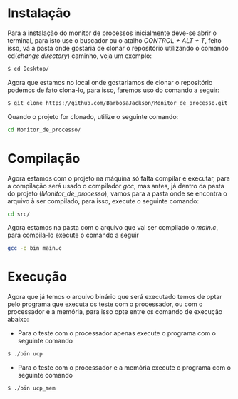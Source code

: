 # Instalação

Para a instalação do monitor de processos inicialmente deve-se abrir o terminal, para isto use o buscador ou o atalho *CONTROL + ALT + T*, feito isso, vá a pasta onde gostaria de clonar o repositório utilizando o comando cd(_change directory_) caminho, veja um exemplo:

```bash
$ cd Desktop/
```

Agora que estamos no local onde gostariamos de clonar o repositório podemos de fato clona-lo, para isso, faremos uso do comando a seguir:

```bash
$ git clone https://github.com/BarbosaJackson/Monitor_de_processo.git
```

Quando o projeto for clonado, utilize o seguinte comando:

```bash
cd Monitor_de_processo/
```

# Compilação

Agora estamos com o projeto na máquina só falta compilar e executar, para a compilação será usado o compilador *gcc*, mas antes, já dentro da pasta do projeto (*Monitor_de_processo*), vamos para a pasta onde se encontra o arquivo à ser compilado, para isso, execute o seguinte comando:

```bash
cd src/
```

Agora estamos na pasta com o arquivo que vai ser compilado o *main.c*, para compila-lo execute o comando a seguir
```bash
gcc -o bin main.c
```

# Execução

Agora que já temos o arquivo binário que será executado temos de optar pelo programa que executa os teste com o processador, ou com o processador e a memória, para isso opte entre os comando de execução abaixo:

  - Para o teste com o processador apenas execute o programa com o seguinte comando
  ```bash
$ ./bin ucp
  ```
  - Para o teste com o processador e a memória execute o programa com o seguinte comando
  ```bash
$ ./bin ucp_mem
  ```